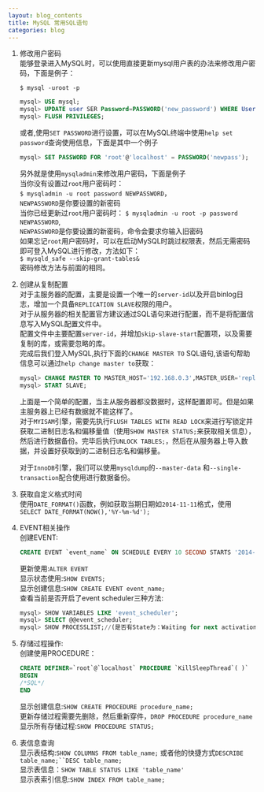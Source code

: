 ```yaml
---
layout: blog_contents
title: MySQL 常用SQL语句
categories: blog
---
```


1. 修改用户密码  
    能够登录进入MySQL时，可以使用直接更新mysql用户表的办法来修改用户密码，下面是例子：  

    `$ mysql -uroot -p` 
 
    ```sql
    mysql> USE mysql;   
    mysql> UPDATE user SER Password=PASSWORD('new_password') WHERE User='user_name';   
    mysql> FLUSH PRIVILEGES;   
    ```

    或者,使用`SET PASSWORD`进行设置，可以在MySQL终端中使用`help set password`查询使用信息，下面是其中一个例子

    ```sql
    mysql> SET PASSWORD FOR 'root'@'localhost' = PASSWORD('newpass');
    ```

    另外就是使用`mysqladmin`来修改用户密码，下面是例子    
    当你没有设置过`root`用户密码时：   
    `$ mysqladmin -u root password NEWPASSWORD`，  
    `NEWPASSWORD`是你要设置的新密码  
    当你已经更新过`root`用户密码时：
    `$ mysqladmin -u root -p password NEWPASSWORD`,   
    `NEWPASSWORD`是你要设置的新密码，命令会要求你输入旧密码  
    如果忘记`root`用户密码时，可以在启动MySQL时跳过权限表，然后无需密码即可登入MySQL进行修改，方法如下：  
    `$ mysqld_safe --skip-grant-tables&`  
    密码修改方法与前面的相同。

2. 创建从复制配置    
    对于主服务器的配置，主要是设置一个唯一的`server-id`以及开启binlog日志，增加一个具备`REPLICATION SLAVE`权限的用户。  
    对于从服务器的相关配置官方建议通过SQL语句来进行配置，而不是将配置信息写入MySQL配置文件中。  
    配置文件中主要配置`server-id`，并增加`skip-slave-start`配置项，以及需要复制的库，或需要忽略的库。   
    完成后我们登入MySQL,执行下面的`CHANGE MASTER TO` SQL语句,该语句帮助信息可以通过`help change master to`获取：  

    ```sql
    mysql> CHANGE MASTER TO MASTER_HOST='192.168.0.3',MASTER_USER='replication',MASTER_PASSWORD='password',MASTER_PORT=3306, MASTER_CONNECT_RETRY=10;   
    mysql> START SLAVE;   
    ```

    上面是一个简单的配置，当主从服务器都没数据时，这样配置即可。但是如果主服务器上已经有数据就不能这样了。   
    对于`MYISAM`引擎，需要先执行`FLUSH TABLES WITH READ LOCK`来进行写锁定并获取二进制日志名和偏移量值（使用`SHOW MASTER STATUS;`来获取相关信息），然后进行数据备份。完毕后执行`UNLOCK TABLES;`，然后在从服务器上导入数据，并设置好获取到的二进制日志名和偏移量。

    对于`InnoDB`引擎，我们可以使用`mysqldump`的`--master-data` 和`--single-transaction`配合使用进行数据备份。

3. 获取自定义格式时间   
    使用`DATE_FORMAT()`函数，例如获取当期日期如`2014-11-11`格式，使用   
    `SELECT DATE_FORMAT(NOW(),'%Y-%m-%d');`  

4. EVENT相关操作  
    创建EVENT:  
 
    ```SQL
    CREATE EVENT `event_name` ON SCHEDULE EVERY 10 SECOND STARTS '2014-07-18 15:01:40' ON COMPLETION NOT PRESERVE ENABLE DO CALL KillSleepThread()
    ```   

    更新使用:`ALTER EVENT`   
    显示状态使用:`SHOW EVENTS;`    
    显示创建信息:`SHOW CREATE EVENT event_name;`   
    查看当前是否开启了event scheduler三种方法:   

    ```sql
    mysql> SHOW VARIABLES LIKE 'event_scheduler';  
    mysql> SELECT @@event_scheduler;  
    mysql> SHOW PROCESSLIST;//(是否有State为：Waiting for next activation的进程，User为event_scheduler)  
    ```

5. 存储过程操作:   
    创建使用PROCEDURE：  

    ```sql
    CREATE DEFINER=`root`@`localhost` PROCEDURE `KillSleepThread`( )`  
    BEGIN  
    /*SQL*/   
    END   
    ```  

    显示创建信息:`SHOW CREATE PROCEDURE procedure_name;`   
    更新存储过程需要先删除，然后重新穿件，`DROP PROCEDURE procedure_name`   
    显示所有存储过程:`SHOW PROCEDURE STATUS;`  
 
6. 表信息查询   
    显示表结构:`SHOW COLUMNS FROM table_name;` 或者他的快捷方式`DESCRIBE table_name;``DESC table_name;`   
    显示表信息：`SHOW TABLE STATUS LIKE 'table_name'`    
    显示表索引信息:`SHOW INDEX FROM table_name;`    
    